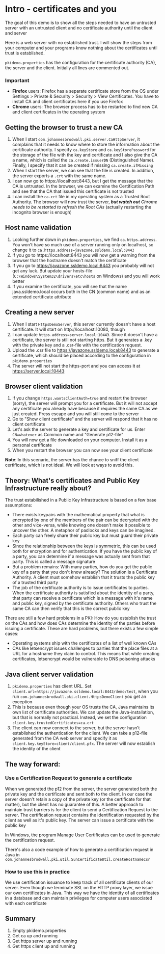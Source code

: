# Intro - certificates and you

The goal of this demo is to show all the steps needed to have an untrusted server with an untrusted client and
no certificate authority until the client and server 

Here is a web server with no established trust. I will show the steps from your computer and your programs know
nothing about the certificates until trust is established.

`pkidemo.properties` has the configuration for the certificate authority (CA), the server and the client.
Initially all lines are commented out.

### Important

* **Firefox** users: Firefox has a separate certificate store from the OS under
  Settings > Private & Security > Security > View Certificates. You have to install CA and client certificates here
  if you use Firefox
* **Chrome** users: The browser process has to be restarted to find new CA and client certificates in the operating
  system


## Getting the browser to trust a new CA

1. When I start `com.johannesbrodwall.pki.server.CaHttpServer`, it complains that it needs to know where to store
   the information about the certificate authority. I specify `ca.keyStore` and `ca.keyStorePassword` for the storage 
   of the file with the key and certificate and I also give the CA a name, which is called the `ca.create.issuerDN`
   (Distinguished Name). Finally, I specify that it can be created if missing `ca.create.ifMissing` 
3. When I start the server, we can see that the file is created. In addition, the server exports a `.crt` with the same
   name.
4. I can now go to https://localhost:8443, but I get the message that the CA is untrusted. In the browser, we can
   examine the Certification Path and see that the CA that issued this certificate is not trusted
5. I can install the `ca.crt` file in my operating system as a Trusted Root Authority. The browser will now trust the
   server, ***but watch out** Chrome needs to be restarted to refresh the Root CAs* (actually restarting the
   incognito browser is enough)

## Host name validation

1. Looking further down in `pkidemo.properties`, we find `ca.https.address`. You won't have so much use of a server
   running only on localhost, so change it to `ca.https.address=javazone.ssldemo.local:8443`
2. If you go to https://localhost:8443 you will now get a warning from the browser that the hostname doesn't
   match the certificate
3. If you go to https://javazone.ssldemo.local:8443 you probably will not get any luck. But update your hosts-file
   (`C:\Windows\System32\drivers\etc\hosts` on Windows) and you will work better
4. If you examine the certificate, you will see that the name java.ssldemo.local occurs both in the CN (common name)
   and as an extended certificate attribute

## Creating a new server

1. When I start `HttpsDemoServer`, this server currently doesn't have a host
   certificate. It will start on http://localhost:10080, though
2. I can update `https.address=server.local:10443`. Since it doesn't have a certificate, the server is still
   not starting https. But it generates a .key with the private key and a .csr-file with the certification request.
3. Upload the .csr file to https://javazone.ssldemo.local:8443 to generate a certificate, which should be placed
   according to the configuration in `pkidemo.properties`
4. The server will not start the https-port and you can access it at https://server.local:10443 

## Browser client validation

1. If you change `https.wantsClientAuth=true` and restart the browser (sorry), the server will prompt you for a
   certificate. But it will not accept any certificate you already have because it requires the same CA as we
   just created. Press escape and you will still come to the server
2. Go to "Show client certificate" and the server will respond that it has no client certificate
3. Let's ask the server to generate a key and certificate for us. Enter `CN=whatever` as Common name and "Generate p12-file"
4. You will now get a file downloaded on your computer. Install it as a personal certificate
5. When you restart the browser you can now see your client certificate

**Note**: In this scenario, the server has the chance to sniff the client certificate, which is not ideal.
We will look at ways to avoid this.

## Theory: What's certificates and Public Key Infrastructure really about?

The trust estabilished in a Public Key Infrastructure is based on a few base assumptions:

* There exists keypairs with the mathematical property that what is encrypted by one of the members of the pair
  can be decrypted with the other and vice-versa, while knowing one doesn't make it possible to uncover the other.
  A metaphor of padlocks and keys can be imagined.
* Each party can freely share their public key but must guard their private key
* Since the relationship between the keys is symmetric, this can be used both for encryption and for authentication.
  If you have the public key of a party, you can determine if a message was actually sent from that party. This
  is called a message signature
* But a problem remains: With many parties, how do you get the public key of a party that you don't know already?
  The solution is a Certificate Authority. A client must somehow establish that it trusts the public key of a
  trusted third party
* The job of the certificate authority is to issue certificates to parties. When the certificate authority is
  satisfied about the identity of a party, that party can receive a certificate which is a message with it's
  name and public key, signed by the certificate authority. Others who trust the same CA can then verify that
  this is the correct public key

There are still a few hard problems in a PKI: How do you establish the trust on the CAs and how does CAs determine
the identity of the parties before issuing a certificate. These are hard problems, but there exists a few
simple cases:

* Operating systems ship with the certificates of a list of well known CAs
* CAs like letsencrypt issues challenges to parties that the place files at a URL for a hostname they claim
  to control. This means that while creating certificates, letsencrypt would be vulnerable to DNS poisoning
  attacks


## Java client server validation

1. `pkidemo.properties` has client URL. Set `client.url=https://javazone.ssldemo.local:8443/demo/test`, when
   you run `com.johannesbrodwall.pki.client.HttpsDemoClient` you get an exception
2. This is because even though your OS trusts the CA, Java maintains its own list of certificate authorities.
   We can update the Java-installation, but that is normally not practical. Instead, we set the configuration
   `client.key.trustedCertificates=ca.crt`
3. The client can now connect to the server, but the server hasn't established the authentication for the client.
   We can take a p12-file generated from the CA web server and specify it as `client.key.keyStore=client/client.pfx`.
   The server will now establish the identity of the client

## The way forward:

### Use a Certification Request to generate a certificate

When we generated the p12 from the server, the server generated both the private key and the certificate and sent
both to the client. In our case the server doesn't retain a copy of the private key (or the certificate for that
matter), but the client has no guarantee of this. A better approach to maintain trust barriers is for the client
to send a Certification Request to the server. The certification request contains the identification requested
by the client as well as it's public key. The server can issue a certificate with the public key

In Windows, the program Manage User Certificates can be used to generate the certification request.

There's also a code example of how to generate a certification request in Java in 
`com.johannesbrodwall.pki.util.SunCertificateUtil.createHostnameCsr`


### How to use this in practice

We use certification issuance to keep track of all certificate clients of our server. Even though we terminate
SSL on the HTTP proxy layer, we issue our own certificates in Java. This way we have the identity of all
certificates in a database and can maintain privileges for computer users associated with each certificate


## Summary

1. Empty pkidemo.properties
2. Get ca up and running
3. Get https server up and running
4. Get https client up and running


